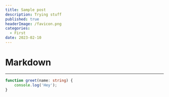 ```yaml
---
title: Sample post
description: Trying stuff
published: true
headerImage: /favicon.png
categories:
  - First
date: 2023-02-10
---
```


# Markdown

---

```ts
function greet(name: string) {
	console.log('Hey');
}
```
